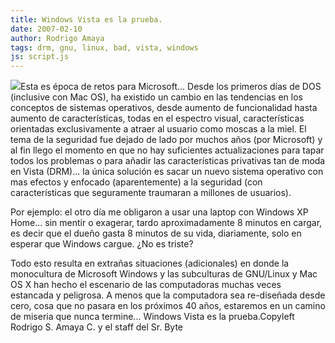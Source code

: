 ```yaml
---
title: Windows Vista es la prueba.
date: 2007-02-10
author: Rodrigo Amaya
tags: drm, gnu, linux, bad, vista, windows
js: script.js
---
```


[![](http://bp2.blogger.com/_ayvorITawE4/Rc9ltaSA90I/AAAAAAAAAFc/Y38pFNmKPAc/s400/vista_likes_linux.jpg)](http://bp2.blogger.com/_ayvorITawE4/Rc9ltaSA90I/AAAAAAAAAFc/Y38pFNmKPAc/s1600-h/vista_likes_linux.jpg)Esta es época de
      retos para Microsoft...
Desde los primeros días de DOS (inclusive con Mac OS), ha
      existido un cambio en las tendencias en los conceptos de sistemas operativos, desde aumento de
      funcionalidad hasta aumento de características, todas en el espectro visual, características
      orientadas exclusivamente a atraer al usuario como moscas a la miel.
El tema de la
      seguridad fue dejado de lado por muchos años (por Microsoft) y al fin llego el momento en que
      no hay suficientes actualizaciones para tapar todos los
      problemas o para añadir las características privativas tan de moda en Vista
      (DRM)... la única solución es sacar un nuevo sistema operativo con mas efectos y
      enfocado (aparentemente) a la seguridad (con características que seguramente traumaran a
      millones de usuarios).

Por ejemplo: el otro día me obligaron a usar una
      laptop con Windows XP Home... sin mentir o exagerar, tardo aproximadamente 8 minutos en cargar, es decir que
      el dueño gasta 8 minutos de su vida,
      diariamente, solo en esperar que Windows cargue. ¿No es triste?

Todo esto resulta en extrañas situaciones (adicionales) en donde la monocultura de
      Microsoft Windows y las subculturas de GNU/Linux y Mac OS X han hecho el escenario de las
      computadoras muchas veces estancada y peligrosa.
A menos que la computadora sea
      re-diseñada desde cero, cosa que no pasara en los próximos 40 años, estaremos en un camino de
      miseria que nunca termine... Windows Vista es la
      prueba.Copyleft Rodrigo S. Amaya C. y el
      staff del Sr. Byte